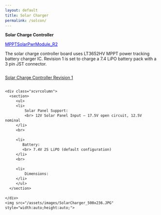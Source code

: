 ```yaml
---
layout: default
title: Solar Charger
permalink: /solcon/
---
```


<style>
.xcvrcolumn {
  float: left ;
  width: 30.00%;
  padding: 15px;
}

.row:after {
  content: "";
  display: table;
  clear: both;
}

</style>

  <p> <b> Solar Charge Controller </b> </p>

  <div class="row">
      <section>
          <a style="color:blue;" href="/solcon" {% if page.title == "Solar Charger" %}class="active-page"{% endif %}>MPPTSolarPwrModule_R2 </a>
      </section>
  </div>



  <div class="row">
      <section>
         <div class="indent2em">
         <p>
           The solar charge controller board uses LT3652HV MPPT power tracking battery charger IC. Revision 1 is set to charge a 7.4 LiPO battery pack with a 3 pin JST connector. 
         </p>
         </div>
      </section>
  </div>


  <div class="row">
      <section>
         <div>
         <p>
           <u>Solar Charge Controller Revision 1</u>
         </p>
         </div>
      </section>
  </div>


  <div class="row">

    <div class="xcvrcolumn">
      <section>
         <ul>
         <li>
             Solar Panel Support:
             <br> 12V Solar Panel Input – 17.5V open circuit, 12.5V nominal
         </li>
         <br>

         <li>
            Battery:
            <br> 7.4V 2S LiPO (default configuration)
         </li>
         <br>

         <li>
             Dimensions:   
         </li>
         </ul>
      </section>

    </div>
    <img src="/assets/images/SolarCharger_500x236.JPG"  style="width:auto;height:auto;">
  </div>

